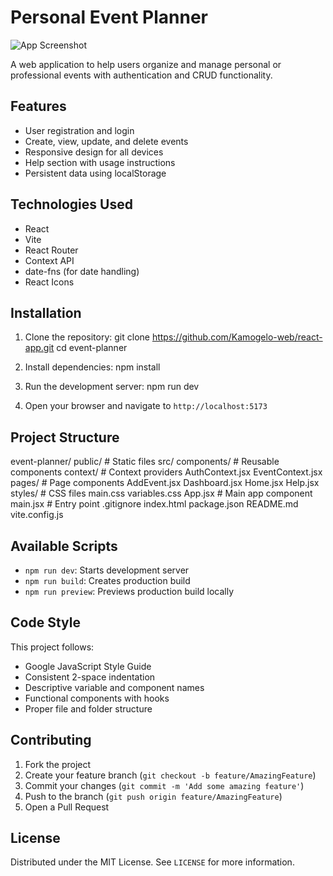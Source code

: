 # Personal Event Planner

![App Screenshot](./public/screenshot.png) <!-- Add a screenshot later -->

A web application to help users organize and manage personal or professional events with authentication and CRUD functionality.

## Features

- User registration and login
- Create, view, update, and delete events
- Responsive design for all devices
- Help section with usage instructions
- Persistent data using localStorage

## Technologies Used

- React
- Vite
- React Router
- Context API
- date-fns (for date handling)
- React Icons

## Installation

1. Clone the repository:
   git clone https://github.com/Kamogelo-web/react-app.git
   cd event-planner
   

2. Install dependencies:
   npm install
   

3. Run the development server:
   npm run dev

4. Open your browser and navigate to `http://localhost:5173`

## Project Structure


event-planner/
public/              # Static files
src/
   components/      # Reusable components
   context/         # Context providers
          AuthContext.jsx
          EventContext.jsx
   pages/           # Page components
        AddEvent.jsx
        Dashboard.jsx
        Home.jsx
        Help.jsx
   styles/       # CSS files
         main.css
         variables.css
App.jsx          # Main app component
main.jsx         # Entry point
.gitignore
index.html
package.json
README.md
vite.config.js


## Available Scripts

- `npm run dev`: Starts development server
- `npm run build`: Creates production build
- `npm run preview`: Previews production build locally

## Code Style

This project follows:
- Google JavaScript Style Guide
- Consistent 2-space indentation
- Descriptive variable and component names
- Functional components with hooks
- Proper file and folder structure

## Contributing

1. Fork the project
2. Create your feature branch (`git checkout -b feature/AmazingFeature`)
3. Commit your changes (`git commit -m 'Add some amazing feature'`)
4. Push to the branch (`git push origin feature/AmazingFeature`)
5. Open a Pull Request

## License

Distributed under the MIT License. See `LICENSE` for more information.
